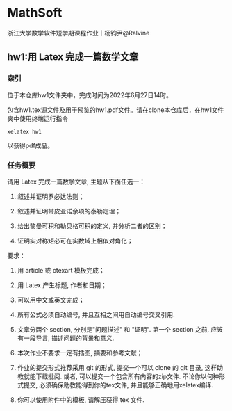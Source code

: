 # MathSoft
浙江大学数学软件短学期课程作业｜杨钧尹@Ralvine

## hw1:用 Latex 完成一篇数学文章

### 索引

位于本仓库hw1文件夹中，完成时间为2022年6月27日14时。

包含hw1.tex源文件及用于预览的hw1.pdf文件。请在clone本仓库后，在hw1文件夹中使用终端运行指令

```shell
xelatex hw1
```

以获得pdf成品。

### 任务概要

请用 Latex 完成一篇数学文章, 主题从下面任选一：

1. 叙述并证明罗必达法则；

2. 叙述并证明带皮亚诺余项的泰勒定理；

3. 给出黎曼可积和勒贝格可积的定义, 并分析二者的区别；

4. 证明实对称矩必可在实数域上相似对角化；

要求：

1. 用 article 或 ctexart 模板完成；

2. 用 Latex 产生标题, 作者和日期；

3. 可以用中文或英文完成；

4. 所有公式必须自动编号, 并且互相之间用自动编号交叉引用.

5. 文章分两个 section, 分别是"问题描述" 和 "证明". 第一个 section 之前, 应该有一段导言, 描述问题的背景和意义. 

6. 本次作业不要求一定有插图, 摘要和参考文献；

7. 作业的提交形式推荐采用 git 的形式, 提交一个可以 clone 的 git 目录, 这样助教就能下载批阅. 或者, 可以提交一个包含所有内容的zip文件. 不论你以何种形式提交, 必须确保助教能得到你的tex文件, 并且能够正确地用xelatex编译. 

8. 你可以使用附件中的模板, 请解压获得 tex 文件.
